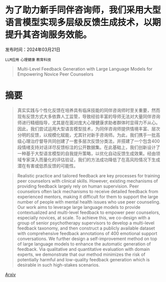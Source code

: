# 为了助力新手同伴咨询师，我们采用大型语言模型实现多层级反馈生成技术，以期提升其咨询服务效能。

发布时间：2024年03月21日

`LLM应用` `心理健康` `教育科技`

> Multi-Level Feedback Generation with Large Language Models for Empowering Novice Peer Counselors

# 摘要

> 真实实践与个性化反馈在培养具有临床技能的同伴咨询师时至关重要，然而现有反馈方式大多依靠人工监管，导致经验丰富的导师无法对大量同伴咨询师进行精细指导，尤其是在面对庞大心理健康求助者群体时显得力不从心。因此，我们尝试运用大型语言模型技术，为同伴咨询师提供情境丰富、层次分明的反馈，以规模化赋能，尤其针对新手咨询师。为此，我们携手一批高级心理治疗督导共同创建了一套多层次反馈分类法，并搭建了一个包含400段情绪支持对话详尽反馈标注的公开数据集。在此基础上，我们创新设计了一种基于大型语言模型的自我提升策略，以优化自动反馈生成效果。经由领域专家深入而量化的评估验证，我们的方法成功降低了在高风险情况下生成潜在有害或低质反馈的可能性。

> Realistic practice and tailored feedback are key processes for training peer counselors with clinical skills. However, existing mechanisms of providing feedback largely rely on human supervision. Peer counselors often lack mechanisms to receive detailed feedback from experienced mentors, making it difficult for them to support the large number of people with mental health issues who use peer counseling. Our work aims to leverage large language models to provide contextualized and multi-level feedback to empower peer counselors, especially novices, at scale. To achieve this, we co-design with a group of senior psychotherapy supervisors to develop a multi-level feedback taxonomy, and then construct a publicly available dataset with comprehensive feedback annotations of 400 emotional support conversations. We further design a self-improvement method on top of large language models to enhance the automatic generation of feedback. Via qualitative and quantitative evaluation with domain experts, we demonstrate that our method minimizes the risk of potentially harmful and low-quality feedback generation which is desirable in such high-stakes scenarios.

[Arxiv](https://arxiv.org/abs/2403.15482)